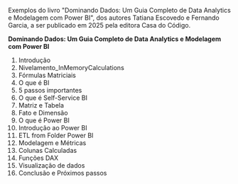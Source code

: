 Exemplos do livro "Dominando Dados: Um Guia Completo de Data Analytics e Modelagem com Power BI", dos autores Tatiana Escovedo e Fernando Garcia, a ser publicado em 2025 pela editora Casa do Código.

**Dominando Dados: Um Guia Completo de Data Analytics e Modelagem com Power BI**

1. Introdução
2. Nivelamento_InMemoryCalculations
3. Fórmulas Matriciais
4. O que é BI
5. 5 passos importantes
6. O que é Self-Service BI
7. Matriz e Tabela
8. Fato e Dimensão
9. O que é Power BI
10. Introdução ao Power BI
11. ETL from Folder Power BI
12. Modelagem e Métricas
13. Colunas Calculadas
14. Funções DAX
15. Visualização de dados
16. Conclusão e Próximos passos
